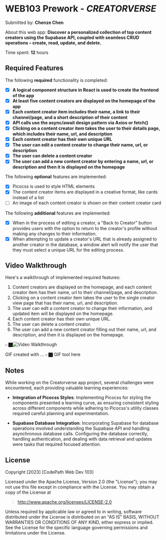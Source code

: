 # WEB103 Prework - *CREATORVERSE*

Submitted by: **Chenze Chen**

About this web app: **Discover a personalized collection of top content creators using the Supabase API, coupled with seamless CRUD operations – create, read, update, and delete.**

Time spent: **12** hours

## Required Features

The following **required** functionality is completed:

<!-- 👉🏿👉🏿👉🏿 Make sure to check off completed functionality below -->
- [x] **A logical component structure in React is used to create the frontend of the app**
- [x] **At least five content creators are displayed on the homepage of the app**
- [x] **Each content creator item includes their name, a link to their channel/page, and a short description of their content**
- [x] **API calls use the async/await design pattern via Axios or fetch()**
- [x] **Clicking on a content creator item takes the user to their details page, which includes their name, url, and description**
- [x] **Each content creator has their own unique URL**
- [x] **The user can edit a content creator to change their name, url, or description**
- [x] **The user can delete a content creator**
- [x] **The user can add a new content creator by entering a name, url, or description and then it is displayed on the homepage**

The following **optional** features are implemented:

- [x] Picocss is used to style HTML elements
- [x] The content creator items are displayed in a creative format, like cards instead of a list
- [ ] An image of each content creator is shown on their content creator card

The following **additional** features are implemented:

* [x] When in the process of editing a creator, a "Back to Creator" button provides users with the option to return to the creator's profile without making any changes to their information.
* [x] When attempting to update a creator's URL that is already assigned to another creator in the database, a window alert will notify the user that they must select a unique URL for the editing process.

## Video Walkthrough

Here's a walkthrough of implemented required features:

1. Content creators are displayed on the homepage, and each content creator item has their name, url to their channel/page, and description.
2. Clicking on a content creator item takes the user to the single creator view page that has their name, url, and description.
3. The user can edit a content creator to change their information, and updated item will be displayed on the homepage.
4. Each content creator has their own unique URL.
5. The user can delete a content creator.
6. The user can add a new content creator filling out their name, url, and description, and then it is displayed on the homepage.

👉🏿<img src='http://i.imgur.com/link/to/your/gif/file.gif' title='Video Walkthrough' width='' alt='Video Walkthrough' />

<!-- Replace this with whatever GIF tool you used! -->
GIF created with ...  👉🏿 GIF tool here
<!-- Recommended tools:
[ScreenToGif](https://www.screentogif.com/) for Windows
[peek](https://github.com/phw/peek) for Linux. -->

## Notes

While working on the Creatorverse app project, several challenges were encountered, each providing valuable learning experiences:

- **Integration of Picocss Styles**:
Implementing Picocss for styling the components presented a learning curve, as ensuring consistent styling across different components while adhering to Picocss's utility classes required careful planning and experimentation.

- **Supabase Database Integration**:
Incorporating Supabase for database operations involved understanding the Supabase API and handling asynchronous database calls. Configuring the database correctly, handling authentication, and dealing with data retrieval and updates were tasks that required focused attention.
## License

Copyright [2023] [CodePath Web Dev 103]

Licensed under the Apache License, Version 2.0 (the "License"); you may not use this file except in compliance with the License. You may obtain a copy of the License at

> http://www.apache.org/licenses/LICENSE-2.0

Unless required by applicable law or agreed to in writing, software distributed under the License is distributed on an "AS IS" BASIS, WITHOUT WARRANTIES OR CONDITIONS OF ANY KIND, either express or implied. See the License for the specific language governing permissions and limitations under the License.
